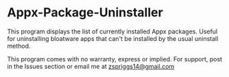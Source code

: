 # Appx-Package-Uninstaller
This program displays the list of currently installed Appx packages. Useful for uninstalling bloatware apps that can't be installed by the usual uninstall method.

This program comes with no warranty, express or implied. For support, post in the Issues section or email me at zspriggs14@gmail.com
